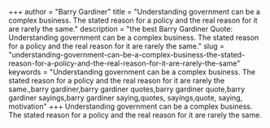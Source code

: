 +++
author = "Barry Gardiner"
title = "Understanding government can be a complex business. The stated reason for a policy and the real reason for it are rarely the same."
description = "the best Barry Gardiner Quote: Understanding government can be a complex business. The stated reason for a policy and the real reason for it are rarely the same."
slug = "understanding-government-can-be-a-complex-business-the-stated-reason-for-a-policy-and-the-real-reason-for-it-are-rarely-the-same"
keywords = "Understanding government can be a complex business. The stated reason for a policy and the real reason for it are rarely the same.,barry gardiner,barry gardiner quotes,barry gardiner quote,barry gardiner sayings,barry gardiner saying,quotes, sayings,quote, saying, motivation"
+++
Understanding government can be a complex business. The stated reason for a policy and the real reason for it are rarely the same.
